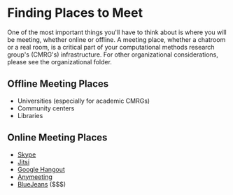 # Finding Places to Meet
One of the most important things you'll have to think about is where you will be meeting, whether online or offline. A meeting place, whether a chatroom or a real room, is a critical part of your computational methods research group's (CMRG's) infrastructure. For other organizational considerations, please see the organizational folder.

## Offline Meeting Places

* Universities (especially for academic CMRGs)
* Community centers
* Libraries

## Online Meeting Places

* [Skype](https://www.skype.com/en/features/group-video-chat/)
* [Jitsi](https://jitsi.org/)
* [Google Hangout](https://chrome.google.com/webstore/detail/google-hangouts/nckgahadagoaajjgafhacjanaoiihapd)
* [Anymeeting](https://www.anymeeting.com/)
* [BlueJeans](https://www.bluejeans.com/) ($$$)
